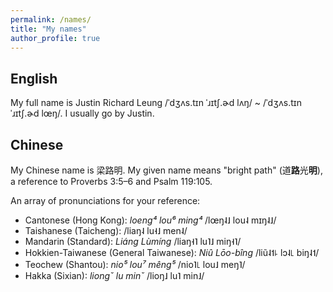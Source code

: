 ```yaml
---
permalink: /names/
title: "My names"
author_profile: true
---
```


## English

My full name is Justin Richard Leung <span class="ipa-font">/ˈdʒʌs.tɪn ˈɹɪtʃ.ɚd lʌŋ/ ~ /ˈdʒʌs.tɪn ˈɹɪtʃ.ɚd lœŋ/</span>. I usually go by Justin.

## Chinese

My Chinese name is 梁路明. My given name means "bright path" (道**路**光**明**), a reference to Proverbs 3:5–6 and Psalm 119:105.

An array of pronunciations for your reference:

* Cantonese (Hong Kong): *loeng⁴ lou⁶ ming⁴* <span class="ipa-font">/lœŋ˨˩ lou˨ mɪŋ˨˩/</span>
* Taishanese (Taicheng): <span class="ipa-font">/liaŋ˨ lu˧˩ men˨/</span>
* Mandarin (Standard): *Liáng Lùmíng* <span class="ipa-font">/liaŋ˧˥ lu˥˩ miŋ˧˥/</span>
* Hokkien-Taiwanese (General Taiwanese): *Niû Lōo-bîng* <span class="ipa-font">/liũ˨˦꜕ lɔ˨꜖ biŋ˨˦/</span>
* Teochew (Shantou): *nio⁵ lou⁷ mêng⁵* <span class="ipa-font">/nio˥꜖ lou˩ meŋ˥/</span>
* Hakka (Sixian): *liongˇ lu minˇ* <span class="ipa-font">/lioŋ˩ lu˥ min˩/</span>
